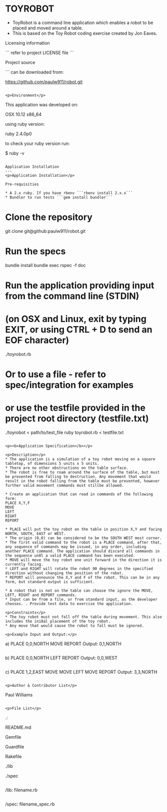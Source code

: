 TOYROBOT
========
* ToyRobot is a command line application which enables a robot to be placed and moved around a table. 
* This is based on the Toy Robot coding exercise created by Jon Eaves. 

<p>Licensing information</p>
```
refer to project LICENSE file
```

<p>Project source</p>
```
can be downloaded from:

https://github.com/paulw911/robot.git
```

<p>Environment</p>
```
This application was developed on: 

OSX 10.12 x86_64 

using ruby version: 

ruby 2.4.0p0

to check your ruby version run: 

$ ruby -v
```

Application Installation
---
<p>Application Installation</p>

Pre-requisities

* A 2.x ruby. If you have rbenv ```rbenv install 2.x.x```
* Bundler to run tests ```gem install bundler```

```
# Clone the repository
git clone git@github:paulw911/robot.git

# Run the specs
bundle install
bundle exec rspec -f doc

# Run the application providing input from the command line (STDIN)
# (on OSX and Linux, exit by typing EXIT, or using CTRL + D to send an EOF character)
./toyrobot.rb

# Or to use a file - refer to spec/integration for examples
# or use the testfile provided in the project root directory (testfile.txt)
./toyrobot < path/to/test_file
ruby toyrobot.rb < testfile.txt
```

<p><b>Application Specification</b></p>

<p>Description</p>
* The application is a simulation of a toy robot moving on a square tabletop, of dimensions 5 units x 5 units.
* There are no other obstructions on the table surface.
* The robot is free to roam around the surface of the table, but must be prevented from falling to destruction. Any movement that would result in the robot falling from the table must be prevented, however further valid movement commands must stillbe allowed.

* Create an application that can read in commands of the following form:
PLACE X,Y,F
MOVE
LEFT
RIGHT
REPORT

* PLACE will put the toy robot on the table in position X,Y and facing NORTH, SOUTH, EAST or WEST.
* The origin (0,0) can be considered to be the SOUTH WEST most corner.
* The first valid command to the robot is a PLACE command, after that, any sequence of commands may be issued, in any order, including another PLACE command. The application should discard all commands in the sequence un8l a valid PLACE command has been executed.
* MOVE will move the toy robot one unit forward in the direction it is currently facing.
* LEFT and RIGHT will rotate the robot 90 degrees in the specified direction without changing the position of the robot.
* REPORT will announce the X,Y and F of the robot. This can be in any form, but standard output is sufficient.
 
* A robot that is not on the table can choose the ignore the MOVE, LEFT, RIGHT and REPORT commands.
* Input can be from a file, or from standard input, as the developer chooses. . Provide test data to exercise the application.

<p>Constraints</p>
* The toy robot must not fall off the table during movement. This also includes the ini8al placement of the toy robot.
* Any move that would cause the robot to fall must be ignored.

<p>Example Input and Output:</p>
```
a)
PLACE 0,0,NORTH
MOVE
REPORT
Output: 0,1,NORTH
```

```
b)
PLACE 0,0,NORTH
LEFT
REPORT
Output: 0,0,WEST
```

```
c)
PLACE 1,2,EAST
MOVE
MOVE
LEFT
MOVE
REPORT
Output: 3,3,NORTH
```

<p>Author & Contributor List</p>
```
Paul Williams
```

<p>File List</p>
```
.:

README.md

Gemfile

Guardfile

Rakefile

./lib

./spec
```
```
/lib:
filename.rb
```
```

/spec:
filename_spec.rb
```





